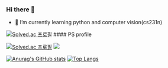 ### Hi there 👋
- 🔭 I’m currently learning python and computer vision(cs231n)


[![Solved.ac
프로필](http://mazassumnida.wtf/api/mini/generate_badge?boj=noah0015)](https://solved.ac/noah0015) #### PS profile

[![Solved.ac
프로필](http://mazassumnida.wtf/api/v2/generate_badge?boj=noah0015)](https://solved.ac/noah0015) <img src="http://mazandi.herokuapp.com/api?handle=noah0015&theme=warm"/>




[![Anurag's GitHub stats](https://github-readme-stats.vercel.app/api?username=NoahYn)](https://github.com/anuraghazra/github-readme-stats) [![Top Langs](https://github-readme-stats.vercel.app/api/top-langs/?username=NoahYn&layout=compact)](https://github.com/anuraghazra/github-readme-stats)


<!--
**NoahYn/NoahYn** is a ✨ _special_ ✨ repository because its `README.md` (this file) appears on your GitHub profile.

Here are some ideas to get you started:

- 🔭 I’m currently working on ...
- 🌱 I’m currently learning ...
- 👯 I’m looking to collaborate on ...
- 🤔 I’m looking for help with ...
- 💬 Ask me about ...
- 📫 How to reach me: ...
- 😄 Pronouns: ...
- ⚡ Fun fact: ...
-->
